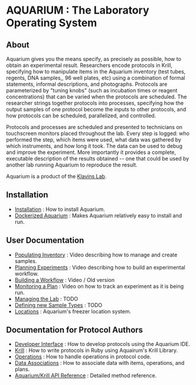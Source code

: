 AQUARIUM : The Laboratory Operating System
=========

About
---

Aquarium gives you the means specify, as precisely as possible, how to obtain an experimental result. Researchers encode protocols in Krill, specifying how to manipulate items in the Aquarium inventory (test tubes, regents, DNA samples,, 96 well plates, etc) using a combination of formal statements, informal descriptions, and photographs. Protocols are parameterized by "tuning knobs" (such as incubation times or reagent concentrations) that can be varied when the protocols are scheduled. The researcher strings together protocols into processes, specifying how the output samples of one protocol become the inputs to other protocols, and how protocols can be scheduled, parallelized, and controlled.

Protocols and processes are scheduled and presented to technicians on touchscreen monitors placed throughout the lab. Every step is logged: who performed the step, which items were used, what data was gathered by which instruments, and how long it took. The data can be used to debug and improve the experiment. More importantly it provides a complete, executable description of the results obtained -- one that could be used by another lab running Aquarium to reproduce the result.

Aquarium is a product of the [Klavins Lab](http://klavinslab.org).

Installation
---

* [Installation](doc/Installation.md) : How to install Aquarium.
* [Dockerized Aquarium](https://github.com/klavinslab/aquadocked) : Makes Aquarium relatively easy to install and run.

User Documentation
---
 
* [Populating Inventory](https://www.youtube.com/watch?v=ydN51ew1JmI&feature=youtu.be) : Video describing how to manage and create samples.
* [Planning Experiments](https://www.youtube.com/watch?v=kYnDc8RIsNg&feature=youtu.be) : Video describing how to build an experimental workflow.
* [Building a Workflow](https://www.youtube.com/watch?v=xDrv4f2AZlM&feature=youtu.be) : Video / Old version 
* [Monitoring a Plan](https://www.youtube.com/watch?v=WCTmuz5yBAo&feature=youtu.be) : Video on how to track an experiment as it is being run.
* [Managing the Lab](http://todo.com) : TODO
* [Defining new Sample Types](http://todo.com) : TODO
* [Locations](doc/Locations.md) : Aquarium's freezer location system.

Documentation for Protocol Authors
---

* [Developer Interface](http://todo.com) : How to develop protocols using the Aquarium IDE.
* [Krill](doc/Krill.md) : How to write protocols in Ruby using Aquairum's Krill Library.
* [Operations](doc/Opertations.md) : How to handle operations in protocol code.
* [Data Associations](doc/DataAssociation.md) : How to associate data with items, operations, and plans.
* [Aquarium/Krill API Reference](http://klavinslab.org/aquarium-api/) : Detailed method reference.
